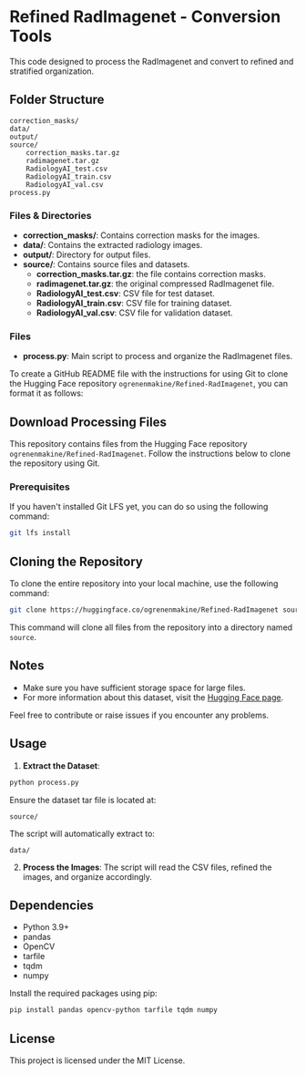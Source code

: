 # Refined RadImagenet - Conversion Tools

This code designed to process the RadImagenet and convert to refined and stratified organization.

## Folder Structure

```
correction_masks/
data/
output/
source/
    correction_masks.tar.gz
    radimagenet.tar.gz
    RadiologyAI_test.csv
    RadiologyAI_train.csv
    RadiologyAI_val.csv
process.py
```

### Files & Directories

- **correction_masks/**: Contains correction masks for the images.
- **data/**: Contains the extracted radiology images.
- **output/**: Directory for output files.
- **source/**: Contains source files and datasets.
  - **correction_masks.tar.gz**: the file contains correction masks.     
  - **radimagenet.tar.gz**: the original compressed RadImagenet file.
  - **RadiologyAI_test.csv**: CSV file for test dataset.
  - **RadiologyAI_train.csv**: CSV file for training dataset.
  - **RadiologyAI_val.csv**: CSV file for validation dataset.

### Files

- **process.py**: Main script to process and organize the RadImagenet files.

To create a GitHub README file with the instructions for using Git to clone the Hugging Face repository `ogrenenmakine/Refined-RadImagenet`, you can format it as follows:

## Download Processing Files

This repository contains files from the Hugging Face repository `ogrenenmakine/Refined-RadImagenet`. Follow the instructions below to clone the repository using Git.

### Prerequisites

If you haven't installed Git LFS yet, you can do so using the following command:

```bash
git lfs install
```

## Cloning the Repository

To clone the entire repository into your local machine, use the following command:

```bash
git clone https://huggingface.co/ogrenenmakine/Refined-RadImagenet source
```

This command will clone all files from the repository into a directory named `source`.

## Notes

- Make sure you have sufficient storage space for large files.
- For more information about this dataset, visit the [Hugging Face page](https://huggingface.co/ogrenenmakine/Refined-RadImagenet).

Feel free to contribute or raise issues if you encounter any problems.

## Usage

1. **Extract the Dataset**:
```sh
python process.py
```
Ensure the dataset tar file is located at:
```
source/
```
The script will automatically extract to:
```
data/
```

2. **Process the Images**:
   The script will read the CSV files, refined the images, and organize accordingly.

## Dependencies

- Python 3.9+
- pandas
- OpenCV
- tarfile
- tqdm
- numpy

Install the required packages using pip:

```sh
pip install pandas opencv-python tarfile tqdm numpy
```

## License

This project is licensed under the MIT License.
